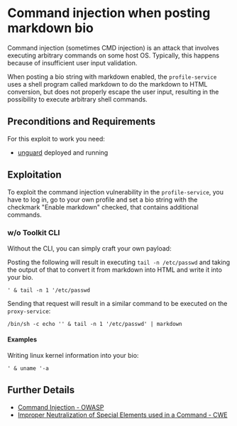 # Command injection when posting markdown bio

Command injection (sometimes CMD injection) is an attack that involves executing arbitrary commands on some host OS.
Typically, this happens because of insufficient user input validation.

When posting a bio string with markdown enabled, the `profile-service` uses a shell program called markdown to do the
markdown to HTML conversion, but does not properly escape the user input, resulting in the possibility to execute
arbitrary shell commands.

## Preconditions and Requirements

For this exploit to work you need:

* [unguard](../../../docs/DEV-GUIDE.md) deployed and running

## Exploitation

To exploit the command injection vulnerability in the `profile-service`, you have to log in, go to your own profile and
set a bio string with the checkmark "Enable markdown" checked, that contains additional commands.

### w/o Toolkit CLI

Without the CLI, you can simply craft your own payload:

Posting the following will result in executing `tail -n /etc/passwd` and taking the output of that to convert it from
markdown into HTML and write it into your bio.

```text
' & tail -n 1 '/etc/passwd
```

Sending that request will result in a similar command to be executed on the `proxy-service`:

```shell
/bin/sh -c echo '' & tail -n 1 '/etc/passwd' | markdown
```

#### Examples

Writing linux kernel information into your bio:

```text
' & uname '-a
```

## Further Details

* [Command Injection - OWASP](https://owasp.org/www-community/attacks/Command_Injection)
* [Improper Neutralization of Special Elements used in a Command - CWE](https://cwe.mitre.org/data/definitions/77.html)
